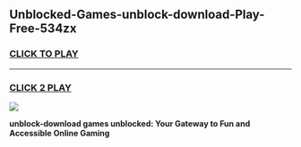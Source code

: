 
## Unblocked-Games-unblock-download-Play-Free-534zx
<h3>
<a href="https://premium76.site?title=unblock-download&ref=18A1">CLICK TO PLAY</a></h3>
<hr>

<h3>
<a href="https://premium76.site?title=unblock-download&ref=18A1">CLICK 2 PLAY</a>
  
</h3>

<a href="https://premium76.site?title=unblock-download&ref=18A1"><img src="https://clearcache.store/games.png"></a>


**unblock-download games unblocked: Your Gateway to Fun and Accessible Online Gaming**
